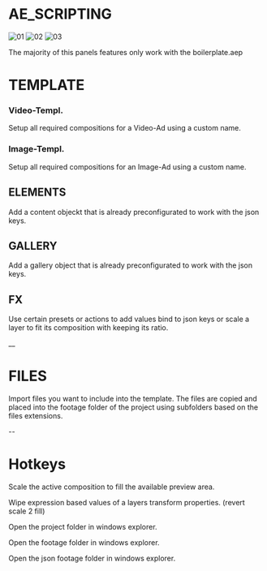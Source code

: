 # AE_SCRIPTING

![01](https://github.com/moelle89/GG_AE_SCRIPTING/assets/10669665/6ca9e011-5679-45f2-a143-66b2065b7d6b)
![02](https://github.com/moelle89/GG_AE_SCRIPTING/assets/10669665/49631e8d-e5e5-44df-99ad-095bdbf0719a)
![03](https://github.com/moelle89/GG_AE_SCRIPTING/assets/10669665/792f16c3-e14e-40bd-a9b8-59ebd6be4007)


The majority of this panels features only work with the boilerplate.aep

# TEMPLATE

### Video-Templ. 

Setup all required compositions for a Video-Ad using a custom name.

### Image-Templ. 

Setup all required compositions for an Image-Ad using a custom name.

## ELEMENTS

Add a content objeckt that is already preconfigurated to work with the json keys.

## GALLERY

Add a gallery object that is already preconfigurated to work with the json keys.

## FX

Use certain presets or actions to add values bind to json keys or scale a layer to fit its composition with keeping its ratio.


__


# FILES

Import files you want to include into the template. The files are copied and placed into the footage folder of the project using subfolders based on the files extensions.


--


# Hotkeys

Scale the active composition to fill the available preview area.

Wipe expression based values of a layers transform properties. (revert scale 2 fill)

Open the project folder in windows explorer.

Open the footage folder in windows explorer.

Open the json footage folder in windows explorer.
